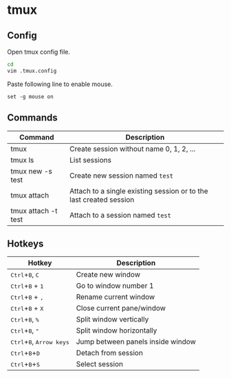 # tmux

## Config

Open tmux config file.

```sh
cd
vim .tmux.config
```

Paste following line to enable mouse.

```text
set -g mouse on
```

## Commands

Command | Description
-|-
tmux | Create session without name 0, 1, 2, ...
tmux ls | List sessions
tmux new -s test | Create new session named `test`
tmux attach | Attach to a single existing session or to the last created session
tmux attach -t test | Attach to a session named `test`

## Hotkeys

Hotkey | Description
-|-
<kbd>Ctrl</kbd>+<kbd>B</kbd>, <kbd>C</kbd> | Create new window
<kbd>Ctrl</kbd>+<kbd>B</kbd> + <kbd>1</kbd>| Go to window number 1
<kbd>Ctrl</kbd>+<kbd>B</kbd> + <kbd>,</kbd>| Rename current window
<kbd>Ctrl</kbd>+<kbd>B</kbd> + <kbd>X</kbd>| Close current pane/window
<kbd>Ctrl</kbd>+<kbd>B</kbd>, <kbd>%</kbd> | Split window vertically
<kbd>Ctrl</kbd>+<kbd>B</kbd>, <kbd>"</kbd> | Split window horizontally
<kbd>Ctrl</kbd>+<kbd>B</kbd>, <kbd>Arrow keys</kbd> | Jump between panels inside window
<kbd>Ctrl</kbd>+<kbd>B</kbd>+<kbd>D</kbd> | Detach from session
<kbd>Ctrl</kbd>+<kbd>B</kbd>+<kbd>S</kbd> | Select session

